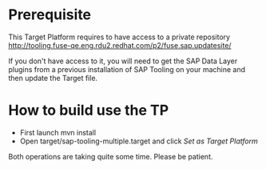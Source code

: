 # Prerequisite

This Target Platform requires to have access to a private repository http://tooling.fuse-qe.eng.rdu2.redhat.com/p2/fuse.sap.updatesite/

If you don't have access to it, you will need to get the SAP Data Layer plugins from a previous installation of SAP Tooling on your machine and then update the Target file.

# How to build use the TP

- First launch mvn install
- Open target/sap-tooling-multiple.target and click *Set as Target Platform*

Both operations are taking quite some time. Please be patient.
